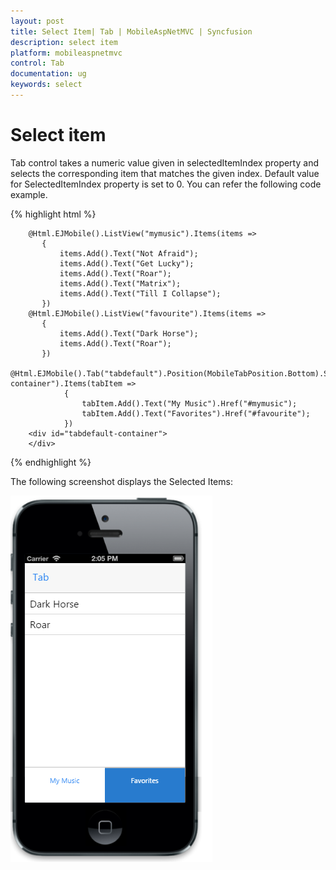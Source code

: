```yaml
---
layout: post
title: Select Item| Tab | MobileAspNetMVC | Syncfusion
description: select item
platform: mobileaspnetmvc
control: Tab
documentation: ug
keywords: select
---
```


# Select item

Tab control takes a numeric value given in selectedItemIndex property and selects the corresponding item that matches the given index. Default value for SelectedItemIndex property is set to 0. You can refer the following code example. 

{% highlight html %}

        @Html.EJMobile().ListView("mymusic").Items(items =>
           {
               items.Add().Text("Not Afraid");
               items.Add().Text("Get Lucky");
               items.Add().Text("Roar");
               items.Add().Text("Matrix");
               items.Add().Text("Till I Collapse");
           })
        @Html.EJMobile().ListView("favourite").Items(items =>
           {
               items.Add().Text("Dark Horse");
               items.Add().Text("Roar");
           })
        @Html.EJMobile().Tab("tabdefault").Position(MobileTabPosition.Bottom).SelectedItemIndex(1).ContentId("tabdefault-container").Items(tabItem =>
                {
                    tabItem.Add().Text("My Music").Href("#mymusic");
                    tabItem.Add().Text("Favorites").Href("#favourite");
                })
        <div id="tabdefault-container">
        </div>

{% endhighlight %}

The following screenshot displays the Selected Items:

![](Select-Item_images/Select-Item_img1.png)



